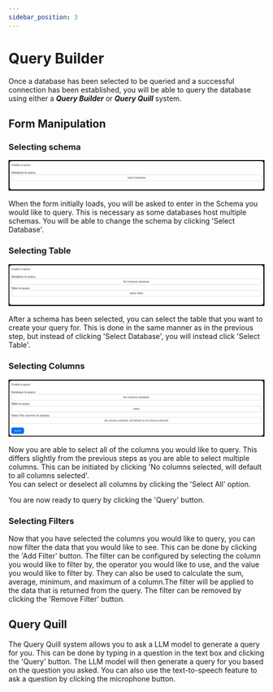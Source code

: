 ```yaml
---
sidebar_position: 3
---
```


# Query Builder
Once a database has been selected to be queried and a successful connection has been established, you will be able to query the database using either a ***Query Builder*** or ***Query Quill*** system.

## Form Manipulation
### Selecting schema
![query-builder-user-guide-1](./../../static/img/query-builder-user-guide-1.png)  

When the form initially loads, you will be asked to enter in the Schema you would like to query. This is necessary as some databases host multiple schemas.
You will be able to change the schema by clicking 'Select Database'.

### Selecting Table
![query-builder-user-guide-2](./../../static/img/query-builder-user-guide-2.png)  

After a schema has been selected, you can select the table that you want to create your query for. This is done in the same manner as in the previous step, but instead of clicking 'Select Database', you will instead click 'Select Table'.

### Selecting Columns
![query-builder-user-guide-3](./../../static/img/query-builder-user-guide-3.png)  

Now you are able to select all of the columns you would like to query. This differs slightly from the previous steps as you are able to select multiple columns. This can be initiated by clicking 'No columns selected, will default to all columns selected'.  
You can select or deselect all columns by clicking the 'Select All' option.

You are now ready to query by clicking the 'Query' button.

### Selecting Filters
Now that you have selected the columns you would like to query, you can now filter the data that you would like to see. This can be done by clicking the 'Add Filter' button. The filter can be configured by selecting the column you would like to filter by, the operator you would like to use, and the value you would like to filter by. They can also be used to calculate the sum, average, minimum, and maximum of a column.The filter will be applied to the data that is returned from the query.
The filter can be removed by clicking the 'Remove Filter' button.


## Query Quill
The Query Quill system allows you to ask a LLM model to generate a query for you. This can be done by typing in a question in the text box and clicking the 'Query' button. The LLM model will then generate a query for you based on the question you asked.
You can also use the text-to-speech feature to ask a question by clicking the microphone button.
<!-- TODO add image -->